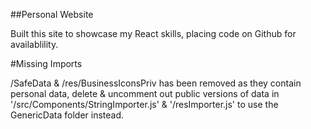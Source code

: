 ##Personal Website

Built this site to showcase my React skills, placing code on Github for availablility.

#Missing Imports

/SafeData & /res/BusinessIconsPriv has been removed as they contain personal data, delete & uncomment out public versions of data in '/src/Components/StringImporter.js' & '/resImporter.js' to use the GenericData folder instead.

